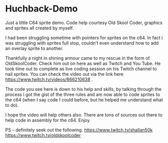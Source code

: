 # Huchback-Demo
Just a little C64 sprite demo. Code help courtesy Old Skool Coder, graphics and sprites all created by myself. 


I had been struggling sometime with pointers for sprites on the c64. In fact i was struggling with sprites full stop, couldn’t even understand how to add an overlay sprite to another.  

Thankfully a night in shining armour came to my rescue in the form of OldSkoolCoder. Check him out on here as well as Twitch and You Tube.  He took time out to complete as live coding session on his Twitch channel to nail sprites. You can check the video out via the link here  https://www.twitch.tv/videos/666210638  .

The code you see here is down to his help and skills, by talking through the process I got the gist of the three rules and am now able to code sprites to the c64 (when I say code I could before, but he helped me understand what to do).


I hope the video will help others also.  There are tons of sources out there to help code in assembly for the c64. Enjoy

PS – definitely seek out the following. 
https://www.twitch.tv/shallan50k
https://www.twitch.tv/oldskoolcoder
